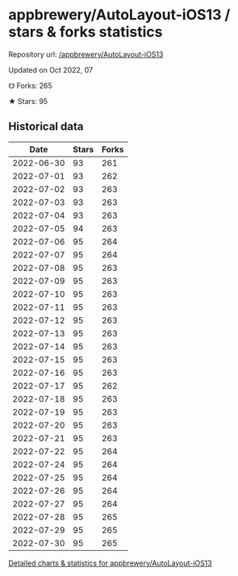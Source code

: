 # appbrewery/AutoLayout-iOS13 / stars & forks statistics

Repository url: [/appbrewery/AutoLayout-iOS13](https://github.com/appbrewery/AutoLayout-iOS13)

Updated on Oct 2022, 07

☋ Forks: 265

★ Stars: 95

## Historical data
| Date | Stars | Forks |
|------|-------|-------|
| 2022-06-30 | 93 | 261 | 
| 2022-07-01 | 93 | 262 | 
| 2022-07-02 | 93 | 263 | 
| 2022-07-03 | 93 | 263 | 
| 2022-07-04 | 93 | 263 | 
| 2022-07-05 | 94 | 263 | 
| 2022-07-06 | 95 | 264 | 
| 2022-07-07 | 95 | 264 | 
| 2022-07-08 | 95 | 263 | 
| 2022-07-09 | 95 | 263 | 
| 2022-07-10 | 95 | 263 | 
| 2022-07-11 | 95 | 263 | 
| 2022-07-12 | 95 | 263 | 
| 2022-07-13 | 95 | 263 | 
| 2022-07-14 | 95 | 263 | 
| 2022-07-15 | 95 | 263 | 
| 2022-07-16 | 95 | 263 | 
| 2022-07-17 | 95 | 262 | 
| 2022-07-18 | 95 | 263 | 
| 2022-07-19 | 95 | 263 | 
| 2022-07-20 | 95 | 263 | 
| 2022-07-21 | 95 | 263 | 
| 2022-07-22 | 95 | 264 | 
| 2022-07-24 | 95 | 264 | 
| 2022-07-25 | 95 | 264 | 
| 2022-07-26 | 95 | 264 | 
| 2022-07-27 | 95 | 264 | 
| 2022-07-28 | 95 | 265 | 
| 2022-07-29 | 95 | 265 | 
| 2022-07-30 | 95 | 265 | 


[Detailed charts & statistics for appbrewery/AutoLayout-iOS13](https://reviewgithub.com/rep/appbrewery/AutoLayout-iOS13)
